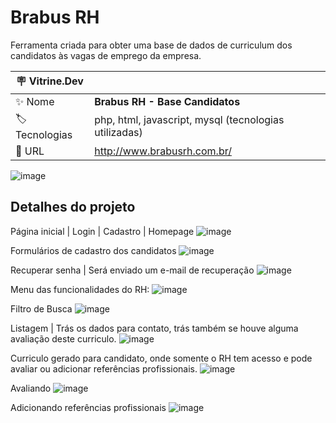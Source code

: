 # Brabus RH

Ferramenta criada para obter uma base de dados de curriculum dos candidatos às vagas de emprego da empresa.

| :placard: Vitrine.Dev |     |
| -------------  | --- |
| :sparkles: Nome        | **Brabus RH - Base Candidatos**
| :label: Tecnologias | php, html, javascript, mysql (tecnologias utilizadas)
| :rocket: URL         | http://www.brabusrh.com.br/

<!-- Inserir imagem com a #vitrinedev ao final do link -->
![image](https://user-images.githubusercontent.com/17009058/214096566-b2a8815c-7023-4382-8225-ca028be07eee.png#vitrinedev)

## Detalhes do projeto

Página inicial | Login | Cadastro | Homepage
![image](https://user-images.githubusercontent.com/17009058/214096566-b2a8815c-7023-4382-8225-ca028be07eee.png)

Formulários de cadastro dos candidatos
![image](https://user-images.githubusercontent.com/17009058/214096303-aab425bb-f8d3-4f6d-9073-33fb59542575.png)

Recuperar senha | Será enviado um e-mail de recuperação
![image](https://user-images.githubusercontent.com/17009058/214096081-6a8f179b-d059-4e28-9000-9b35c35843ba.png)

Menu das funcionalidades do RH:
![image](https://user-images.githubusercontent.com/17009058/214092190-9e488704-7520-4183-ae52-e0331caea9a3.png)

Filtro de Busca
![image](https://user-images.githubusercontent.com/17009058/214092375-58ffe710-7b1b-4c1e-ab29-35ee5ac86e9b.png)

Listagem | Trás os dados para contato, trás também se houve alguma avaliação deste curriculo.
![image](https://user-images.githubusercontent.com/17009058/214093594-304c573f-0c88-4c88-b693-ae1109620f22.png)

Curriculo gerado para candidato, onde somente o RH tem acesso e pode avaliar ou adicionar referências profissionais.
![image](https://user-images.githubusercontent.com/17009058/214094996-ee6c4d65-923b-48a7-9f17-8c93f2927a08.png)

Avaliando
![image](https://user-images.githubusercontent.com/17009058/214095426-bfc2b03e-937c-41aa-afce-d7dd71ffb5c9.png)

Adicionando referências profissionais
![image](https://user-images.githubusercontent.com/17009058/214095618-959d7582-fe88-4c18-af37-142750630d83.png)
